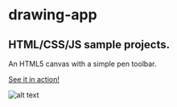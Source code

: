 # drawing-app

## HTML/CSS/JS sample projects.

An HTML5 canvas with a simple pen toolbar.

[See it in action!](https://master.d3amy398nezl9p.amplifyapp.com/)

![alt text](https://github.com/devjpsmith/drawing-app/blob/master/screenshot.png?raw=true)
